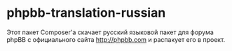 phpbb-translation-russian
=========================

Этот пакет Composer'а скачает русский языковой пакет для форума phpBB с официального сайта http://phpbb.com и распакует его в проект.